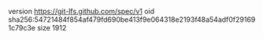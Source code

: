 version https://git-lfs.github.com/spec/v1
oid sha256:54721484f854af479fd690be413f9e064318e2193f48a54adf0f291691c79c3e
size 1912
